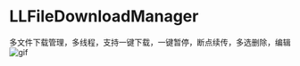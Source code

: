 # LLFileDownloadManager
多文件下载管理，多线程，支持一键下载，一键暂停，断点续传，多选删除，编辑
![gif](https://github.com/Lidalu/LLFileDownloadManager/blob/master/多文件下载管理.gif)
